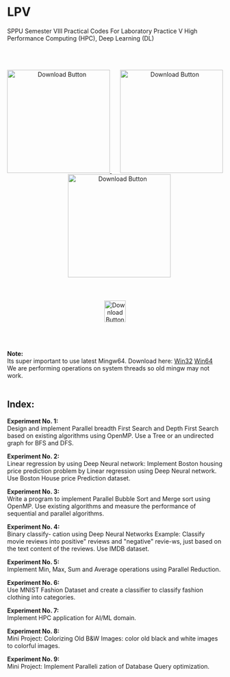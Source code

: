 # LPV
SPPU Semester VIII Practical Codes For Laboratory Practice V High Performance Computing (HPC), Deep Learning (DL)
<br><br><br><br>



<p align="center">
  <a href="https://drive.google.com/uc?export=download&id=1Orw8r8-OuMIBG5-8DYHNaZOqSKkGor-v">
  <img src="https://github.com/user-attachments/assets/2684d9f2-06c5-4ab3-9852-09b906123143" 
       alt="Download Button" 
       width="240" 
       style="cursor: pointer;" />
</a>&nbsp;&nbsp;&nbsp;&nbsp;
  <a href="https://drive.google.com/uc?export=download&id=1blOtnw8EGVpwr5HFiTEnGtU2LF-11Ni1">
  <img src="https://github.com/user-attachments/assets/819d8393-8de5-47f9-a024-da90f72223c3" 
       alt="Download Button" 
       width="240" 
       style="cursor: pointer;" />
</a>&nbsp;&nbsp;&nbsp;&nbsp;
  <a href="https://drive.google.com/uc?export=download&id=1niVMBkt4QoAlw3-Q8H1N8xTY_bNkaMAE">
  <img src="https://github.com/user-attachments/assets/2e442dd7-8531-4e69-89ee-310b8d13ca53" 
       alt="Download Button" 
       width="240" 
       style="cursor: pointer;" />
</a><br><br><br><br>

  <a href="https://drive.google.com/uc?export=download&id=1niVMBkt4QoAlw3-Q8H1N8xTY_bNkaMAE">
  <img src="https://github.com/user-attachments/assets/fed93179-9e6b-4849-af89-f0d426cdaafa" 
       alt="Download Button" 
       width="50" 
       style="cursor: pointer;" />
</a><br><br><br><br>
</p>


**Note:**<br>
Its super important to use latest Mingw64. Download here: [Win32](https://github.com/brechtsanders/winlibs_mingw/releases/download/14.2.0posix-12.0.0-ucrt-r3/winlibs-i686-posix-dwarf-gcc-14.2.0-llvm-19.1.7-mingw-w64ucrt-12.0.0-r3.zip)  [Win64](https://github.com/brechtsanders/winlibs_mingw/releases/download/14.2.0posix-12.0.0-ucrt-r3/winlibs-x86_64-posix-seh-gcc-14.2.0-llvm-19.1.7-mingw-w64ucrt-12.0.0-r3.zip) <br>
We are performing operations on system threads so old mingw may not work.
<br><br>

## Index:
**Experiment No. 1:**<br>
Design and implement Parallel breadth First Search and Depth First Search based on existing algorithms using OpenMP. Use a Tree or an undirected graph for BFS and DFS.<br>

**Experiment No. 2:**<br>
Linear regression by using Deep Neural network: Implement Boston housing price prediction problem by Linear regression using Deep Neural network. Use Boston House price Prediction dataset. <br>

**Experiment No. 3:**<br>
Write a program to implement Parallel Bubble Sort and Merge sort using OpenMP. Use existing algorithms and measure the performance of sequential and parallel algorithms.<br>

**Experiment No. 4:**<br>
Binary classify- cation using Deep Neural Networks Example: Classify movie reviews into positive" reviews and "negative" revie-ws, just based on the text content of the reviews. Use IMDB dataset.<br>

**Experiment No. 5:**<br>
Implement Min, Max, Sum and Average operations using Parallel Reduction.<br>

**Experiment No. 6:**<br>
Use MNIST Fashion Dataset and create a classifier to classify fashion clothing into categories.<br>

**Experiment No. 7:**<br>
Implement HPC application for AI/ML domain.<br>

**Experiment No. 8:**<br>
Mini Project: Colorizing Old B&W Images: color old black and white images to colorful images.<br>

**Experiment No. 9:**<br>
Mini Project: Implement Paralleli zation of Database Query optimization.<br>











